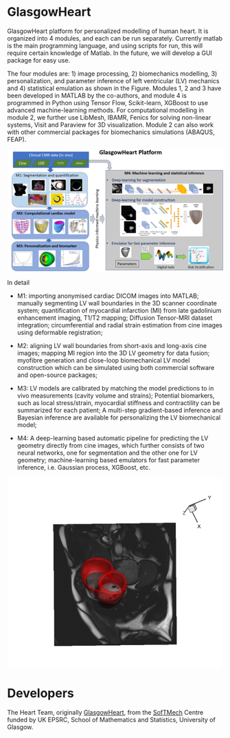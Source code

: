 # GlasgowHeart
GlasgowHeart platform for personalized modelling of human heart. It is organized into 4 modules, and each can be run separately. Currently matlab is the main programming language, and using scripts for run, this will require certain knowledge of Matlab. In the future, we will develop a GUI package for easy use. 

The four modules are: 1) image processing, 2) biomechanics modelling, 3) personalization, and parameter inference of left ventricular (LV) mechanics and 4) statistical emulation as shown in the Figure. Modules 1, 2 and 3 have been developed in MATLAB by the co-authors, and module 4 is programmed in Python using Tensor Flow, Scikit-learn, XGBoost to use advanced machine-learning methods. For computational modelling in module 2, we further use LibMesh, IBAMR, Fenics for solving non-linear systems, Visit and Paraview for 3D visualization. Module 2 can also work with other commercial packages for biomechanics simulations (ABAQUS, FEAP). 

<img src="./Figures/glasgowHeart.png" width="800">


In detail 
* M1: importing anonymised cardiac DICOM images into MATLAB; manually segmenting LV wall boundaries in the 3D scanner coordinate system; quantification of myocardial infarction (MI) from late gadolinium enhancement imaging, T1/T2 mapping; Diffusion Tensor-MRI dataset integration; circumferential and radial strain estimation from cine images using deformable registration;

* M2: aligning LV wall boundaries from short-axis and long-axis cine images; mapping MI region into the 3D LV geometry for data fusion; myofibre generation and close-loop biomechanical LV model construction which can be simulated using both commercial software and open-source packages;

* M3: LV models are calibrated by matching the model predictions to in vivo measurements (cavity volume and strains); Potential biomarkers, such as local stress/strain, myocardial stiffness and contractility can be summarized for each patient; A multi-step gradient-based inference and Bayesian inference are available for personalizing the LV biomechanical model;

* M4: A deep-learning based automatic pipeline for predicting the LV geometry directly from cine images, which further consists of two neural networks, one for segmentation and the other one for LV geometry; machine-learning based emulators for fast parameter inference, i.e. Gaussian process, XGBoost, etc. 


<img src="./Figures/biventricle_2.gif" width="500">

# Developers 
The Heart Team, originally [GlasgowHeart](http://www.glasgowheart.org), from the [SofTMech](http://www.softmech.org) Centre funded by UK EPSRC, School of Mathematics and Statistics, University of Glasgow. 


